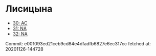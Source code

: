 # Лисицына
- [30: AC](30.md)
- [31: NA](31.md)
- [32: NA](32.md)

Commit: e001093ed21ceb9cd84e4dfadfb6827e6ec317cc
 fetched at: 20201126-144728
